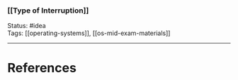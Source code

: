 ### [[Type of Interruption]]

Status: #idea  
Tags: [[operating-systems]], [[os-mid-exam-materials]]

---
# References